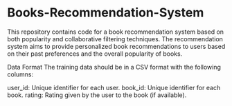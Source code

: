 # Books-Recommendation-System
This repository contains code for a book recommendation system based on both popularity and collaborative filtering techniques. The recommendation system aims to provide personalized book recommendations to users based on their past preferences and the overall popularity of books.

Data Format
The training data should be in a CSV format with the following columns:

user_id: Unique identifier for each user.
book_id: Unique identifier for each book.
rating: Rating given by the user to the book (if available).

